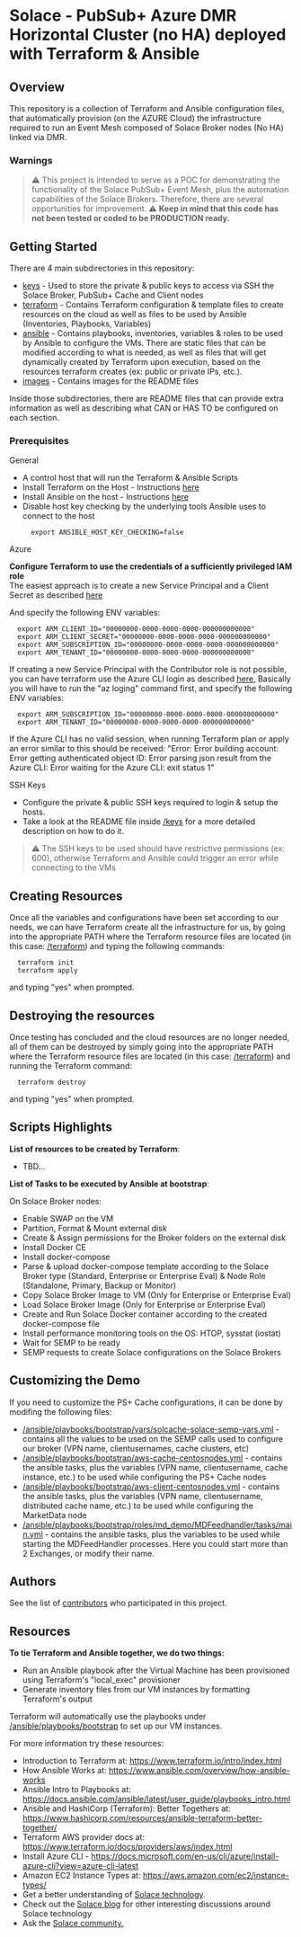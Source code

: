 # Solace - PubSub+ Azure DMR Horizontal Cluster (no HA) deployed with Terraform & Ansible

## Overview

This repository is a collection of Terraform and Ansible configuration files, that automatically provision (on the AZURE Cloud) the infrastructure required to run an Event Mesh composed of Solace Broker nodes (No HA) linked via DMR.

### Warnings

> :warning: This project is intended to serve as a POC for demonstrating the functionality of the Solace PubSub+ Event Mesh, plus the automation capabilities of the Solace Brokers. Therefore, there are several opportunities for improvement.
> :warning: **Keep in mind that this code has not been tested or coded to be PRODUCTION ready.**


## Getting Started

There are 4 main subdirectories in this repository: 
- [keys](/keys) - Used to store the private & public keys to access via SSH the Solace Broker, PubSub+ Cache and Client nodes
- [terraform](/terraform) - Contains Terraform configuration & template files to create resources on the cloud as well as files to be used by Ansible (Inventories, Playbooks, Variables)
- [ansible](/ansible) - Contains playbooks, inventories, variables & roles to be used by Ansible to configure the VMs. There are static files that can be modified according to what is needed, as well as files that will get dynamically created by Terraform upon execution, based on the resources terraform creates (ex: public or private IPs, etc.).
- [images](/images) - Contains images for the README files

Inside those subdirectories, there are README files that can provide extra information as well as describing what CAN or HAS TO be configured on each section.

### Prerequisites

General

+ A control host that will run the Terraform & Ansible Scripts 
+ Install Terraform on the Host - Instructions [here](https://learn.hashicorp.com/terraform/getting-started/install.html)
+ Install Ansible on the host - Instructions [here](https://docs.ansible.com/ansible/latest/installation_guide/intro_installation.html)
+ Disable host key checking by the underlying tools Ansible uses to connect to the host 
   ```
     export ANSIBLE_HOST_KEY_CHECKING=false
   ```

Azure

**Configure Terraform to use the credentials of a sufficiently privileged IAM role**  
   The easiest approach is to create a new Service Principal and a Client Secret as described [here](https://www.terraform.io/docs/providers/azurerm/guides/service_principal_client_secret.html)

   And specify the following ENV variables:
   ```   
     export ARM_CLIENT_ID="00000000-0000-0000-0000-000000000000"
     export ARM_CLIENT_SECRET="00000000-0000-0000-0000-000000000000"
     export ARM_SUBSCRIPTION_ID="00000000-0000-0000-0000-000000000000"
     export ARM_TENANT_ID="00000000-0000-0000-0000-000000000000"
   ```

   If creating a new Service Principal with the Contributor role is not possible, you can have terraform use the Azure CLI login as described [here](https://www.terraform.io/docs/providers/azurerm/guides/azure_cli.html), Basically you will have to run the "az loging" command first, and specify the following ENV variables:
   ```   
     export ARM_SUBSCRIPTION_ID="00000000-0000-0000-0000-000000000000"
     export ARM_TENANT_ID="00000000-0000-0000-0000-000000000000"
   ```

   If the Azure CLI has no valid session, when running Terraform plan or apply an error similar to this should be received:
   "Error: Error building account: Error getting authenticated object ID: Error parsing json result from the Azure CLI: Error waiting for the Azure CLI: exit status 1"

SSH Keys

+ Configure the private & public SSH keys required to login & setup the hosts.
+ Take a look at the README file inside [/keys](/keys) for a more detailed description on how to do it.
> :warning: The SSH keys to be used should have restrictive permissions (ex: 600), otherwise Terraform and Ansible could trigger an error while connecting to the VMs

## Creating Resources

Once all the variables and configurations have been set according to our needs, we can have Terraform create all the infrastructure for us, by going into the appropriate PATH where the Terraform resource files are located (in this case: [/terraform](/terraform)) and typing the following commands:

   ```   
     terraform init
     terraform apply
   ```

and typing "yes" when prompted.

## Destroying the resources

Once testing has concluded and the cloud resources are no longer needed, all of them can be destroyed by simply going into the appropriate PATH where the Terraform resource files are located (in this case: [/terraform](/terraform)) and running the Terraform command: 

   ```   
     terraform destroy
   ```

and typing "yes" when prompted.

## Scripts Highlights 

**List of resources to be created by Terraform**:

+ TBD...

**List of Tasks to be executed by Ansible at bootstrap**:

On Solace Broker nodes:

+ Enable SWAP on the VM 
+ Partition, Format & Mount external disk
+ Create & Assign permissions for the Broker folders on the external disk
+ Install Docker CE
+ Install docker-compose
+ Parse & upload docker-compose template according to the Solace Broker type (Standard, Enterprise or Enterprise Eval) & Node Role (Standalone, Primary, Backup or Monitor)
+ Copy Solace Broker Image to VM (Only for Enterprise or Enterprise Eval)
+ Load Solace Broker Image (Only for Enterprise or Enterprise Eval)
+ Create and Run Solace Docker container according to the created docker-compose file
+ Install performance monitoring tools on the OS: HTOP, sysstat (iostat)
+ Wait for SEMP to be ready
+ SEMP requests to create Solace configurations on the Solace Brokers

## Customizing the Demo

If you need to customize the PS+ Cache configurations, it can be done by modifing the following files:
+ [/ansible/playbooks/bootstrap/vars/solcache-solace-semp-vars.yml](/ansible/playbooks/bootstrap/vars/solcache-solace-semp-vars.yml) - contains all the values to be used on the SEMP calls used to configure our broker (VPN name, clientusernames, cache clusters, etc)
+ [/ansible/playbooks/bootstrap/aws-cache-centosnodes.yml](/ansible/playbooks/bootstrap/aws-cache-centosnodes.yml) - contains the ansible tasks, plus the variables (VPN name, clientusername, cache instance, etc.) to be used while configuring the PS+ Cache nodes
+ [/ansible/playbooks/bootstrap/aws-client-centosnodes.yml](/ansible/playbooks/bootstrap/aws-client-centosnodes.yml) - contains the ansible tasks, plus the variables (VPN name, clientusername, distributed cache name, etc.) to be used while configuring the MarketData node
+ [/ansible/playbooks/bootstrap/roles/md_demo/MDFeedhandler/tasks/main.yml](/ansible/playbooks/bootstrap/roles/md_demo/MDFeedhandler/tasks/main.yml) - contains the ansible tasks, plus the variables to be used while starting the MDFeedHandler processes. Here you could start more than 2 Exchanges, or modify their name.


## Authors

See the list of [contributors](https://github.com/solacese/terraform-ansible-solace-sdkperf/graphs/contributors) who participated in this project.

## Resources

**To tie Terraform and Ansible together, we do two things:**

- Run an Ansible playbook after the Virtual Machine has been provisioned using Terraform's "local_exec" provisioner
- Generate inventory files from our VM instances by formatting Terraform's output

Terraform will automatically use the playbooks under [/ansible/playbooks/bootstrap](/ansible/playbooks/bootstrap)  to set up our VM instances.  

For more information try these resources:

- Introduction to Terraform at: https://www.terraform.io/intro/index.html
- How Ansible Works at: https://www.ansible.com/overview/how-ansible-works
- Ansible Intro to Playbooks at: https://docs.ansible.com/ansible/latest/user_guide/playbooks_intro.html
- Ansible and HashiCorp (Terraform): Better Togethers at: https://www.hashicorp.com/resources/ansible-terraform-better-together/
- Terraform AWS provider docs at: https://www.terraform.io/docs/providers/aws/index.html
- Install Azure CLI - https://docs.microsoft.com/en-us/cli/azure/install-azure-cli?view=azure-cli-latest
- Amazon EC2 Instance Types at: https://aws.amazon.com/ec2/instance-types/
- Get a better understanding of [Solace technology](http://dev.solace.com/tech/).
- Check out the [Solace blog](http://dev.solace.com/blog/) for other interesting discussions around Solace technology
- Ask the [Solace community.](http://dev.solace.com/community/)